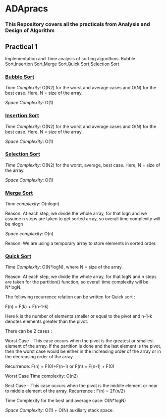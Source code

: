 # ADApracs
### This Repository covers all the practicals from Analysis and Design of Algorithm 

## Practical 1
Implementation and Time analysis of sorting algorithms.
Bubble Sort,Insertion Sort,Merge Sort,Quick Sort,Selection Sort


### [Bubble Sort](bubblesort.cpp)
*Time Complexity*: O(N2) for the worst and average cases and O(N) for the best case. Here, N = size of the array.

*Space Complexity*: O(1)

### [Insertion Sort](insertionsort.cpp)
*Time Complexity*: O(N2) for the worst and average cases and O(N) for the best case. Here, N = size of the array.

*Space Complexity*: O(1)

### [Selection Sort](selectionsort.cpp)
*Time Complexity*: O(N2) for the worst, average, best case. Here, N = size of the array.

*Space Complexity*: O(1)

### [Merge Sort](mergesort.cpp)
*Time complexity*: O(nlogn) 

Reason: At each step, we divide the whole array, for that logn and we assume n steps are taken to get sorted array, so overall time complexity will be nlogn

*Space complexity*: O(n)  

Reason: We are using a temporary array to store elements in sorted order.
### [Quick Sort](quicksort.cpp)
*Time Complexity*: O(N*logN), where N = size of the array.

Reason: At each step, we divide the whole array, for that logN and n steps are taken for the partition() function, so overall time complexity will be N*logN.

The following recurrence relation can be written for Quick sort : 

F(n) = F(k) + F(n-1-k) 

Here k is the number of elements smaller or equal to the pivot and n-1-k denotes elements greater than the pivot.

There can be 2 cases :

Worst Case – This case occurs when the pivot is the greatest or smallest element of the array. If the partition is done and the last element is the pivot, then the worst case would be either in the increasing order of the array or in the decreasing order of the array. 

Recurrence:
F(n) = F(0)+F(n-1)  or  F(n) = F(n-1) + F(0) 

Worst Case Time complexity: O(n2) 

Best Case – This case occurs when the pivot is the middle element or near to middle element of the array.
Recurrence :
F(n) = 2F(n/2)

Time Complexity for the best and average case: O(N*logN)

*Space Complexity*: O(1) + O(N) auxiliary stack space.


